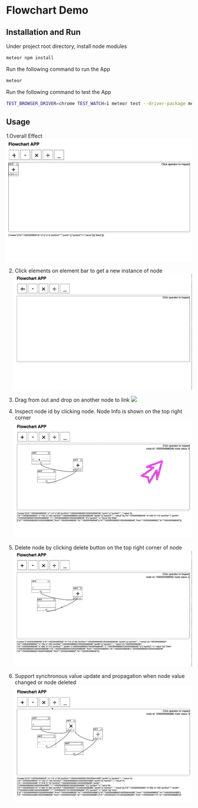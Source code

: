 # Flowchart Demo

## Installation and Run

Under project root directory, install node modules

```bash
meteor npm install
```

Run the following command to run the App

```bash
meteor
```

Run the following command to test the App

```bash
TEST_BROWSER_DRIVER=chrome TEST_WATCH=1 meteor test --driver-package meteortesting:mocha --port 3002
```

## Usage

1.Overall Effect
![](./images/overall.gif)

2. Click elements on element bar to get a new instance of node
   ![](./images/add.gif)

3. Drag from out and drop on another node to link
   ![](./images/link)

4. Inspect node id by clicking node. Node Info is shown on the top right corner
   ![](./images/inspection.gif)

5. Delete node by clicking delete button on the top right corner of node
   ![](./images/deletion.gif)

6. Support synchronous value update and propagation when node value changed or node deleted
   ![](./images/realtime.gif)
